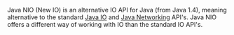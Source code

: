 Java NIO \(New IO\) is an alternative IO API for Java \(from Java 1.4\), meaning alternative to the standard [Java IO](http://tutorials.jenkov.com/java-io/index.html) and [Java Networking](http://tutorials.jenkov.com/java-networking/index.html) API's. Java NIO offers a different way of working with IO than the standard IO API's.


